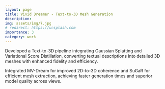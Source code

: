 ```yaml
---
layout: page
title: Vivid Dreamer - Text-to-3D Mesh Generation
description: 
img: assets/img/7.jpg
# redirect: https://unsplash.com
importance: 3
category: work
---
```

Developed a Text-to-3D pipeline integrating Gaussian Splatting and Variational Score Distillation, converting textual descriptions into detailed 3D meshes with enhanced fidelity and efficiency.

Integrated MV-Dream for improved 2D-to-3D coherence and SuGaR for efficient mesh extraction, achieving faster generation times and superior model quality across views.